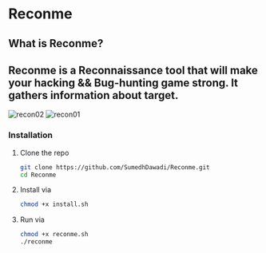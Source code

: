 # Reconme
## What is **Reconme?**
## 	**Reconme** is a Reconnaissance tool that will make your hacking && Bug-hunting game strong. It gathers information about target.
![recon02](https://user-images.githubusercontent.com/57694660/136989720-bb40a128-3e96-42d2-ad6a-86fd6fcdef94.PNG)
    ![recon01](https://user-images.githubusercontent.com/57694660/136989712-2a45d03a-8400-4799-ab44-49b70c56994a.PNG)


### Installation


1. Clone the repo
   ```sh
   git clone https://github.com/SumedhDawadi/Reconme.git
   cd Reconme
   ```
2. Install via
   ```sh
   chmod +x install.sh
   
3. Run via
   ```sh
   chmod +x reconme.sh
   ./reconme
